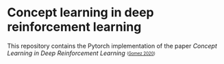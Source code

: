 # Concept learning in deep reinforcement learning

This repository contains the Pytorch implementation of the paper *Concept Learning in Deep Reinforcement Learning* <sub><sup> ([Gomez 2020](https://arxiv.org/abs/2005.07870)) </sup></sub> 
